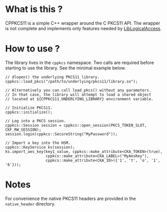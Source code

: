 # What is this ?

CPPKCS11 is a simple C++ wrapper around the C PKCS11 API.
The wrapper is not complete and implements only features needed
by [LibLogicalAccess](https://github.com/islog/liblogicalaccess).

# How to use ?

The library lives in the `cppkcs` namespace. Two calls are required
before starting to use the library. See the minimal example below.

```
// dlopen() the underlying PKCS11 library.
cppkcs::load_pkcs("/path/to/underlying/pkcs11/library.so");

// Alternatively you can call load_pkcs() without any parameters.
// In that case, the library will attempt to load a shared object
// located at ${CPPKCS11_UNDERLYING_LIBRARY} environment variable.

// Initialize PKCS11.
cppkcs::initialize();

// Log into a PKCS session.
cppkcs::Session session = cppkcs::open_session(PKCS_TOKEN_SLOT, CKF_RW_SESSION);
session.login(cppkcs::SecureString("MyPassword"));

// Import a key into the HSM.
cppkcs::KeyService ks(session);
ks.import_aes_key(key1_value, cppkcs::make_attribute<CKA_TOKEN>(true),
                  cppkcs::make_attribute<CKA_LABEL>("MyAesKey"),
                  cppkcs::make_attribute<CKA_ID>({'1', 't', 'o', '1', '6'}));
```

# Notes

For convenience the native PKCS11 headers are provided in the `native_header`
directory.
